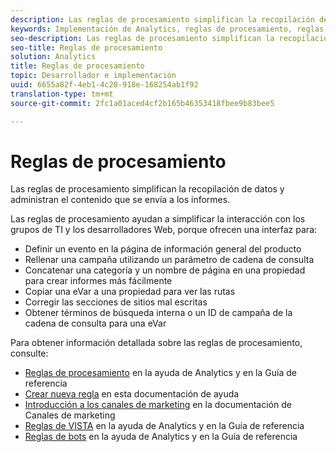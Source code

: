```yaml
---
description: Las reglas de procesamiento simplifican la recopilación de datos y administran el contenido que se envía a los informes.
keywords: Implementación de Analytics, reglas de procesamiento, reglas
seo-description: Las reglas de procesamiento simplifican la recopilación de datos y administran el contenido que se envía a los informes.
seo-title: Reglas de procesamiento
solution: Analytics
title: Reglas de procesamiento
topic: Desarrollador e implementación
uuid: 6655a82f-4eb1-4c28-918e-168254ab1f92
translation-type: tm+mt
source-git-commit: 2fc1a01aced4cf2b165b46353418fbee9b83bee5

---
```



# Reglas de procesamiento

Las reglas de procesamiento simplifican la recopilación de datos y administran el contenido que se envía a los informes.

Las reglas de procesamiento ayudan a simplificar la interacción con los grupos de TI y los desarrolladores Web, porque ofrecen una interfaz para:

* Definir un evento en la página de información general del producto
* Rellenar una campaña utilizando un parámetro de cadena de consulta
* Concatenar una categoría y un nombre de página en una propiedad para crear informes más fácilmente
* Copiar una eVar a una propiedad para ver las rutas
* Corregir las secciones de sitios mal escritas
* Obtener términos de búsqueda interna o un ID de campaña de la cadena de consulta para una eVar

Para obtener información detallada sobre las reglas de procesamiento, consulte:

* [Reglas de procesamiento](https://marketing.adobe.com/resources/help/en_US/reference/processing_rules.html) en la ayuda de Analytics y en la Guía de referencia
* [Crear nueva regla](/help/implement/c-implement-with-dtm/c-rules/t-rules-create.md) en esta documentación de ayuda
* [Introducción a los canales de marketing](https://marketing.adobe.com/resources/help/en_US/mchannel/c_getting_started_mchannel.html) en la documentación de Canales de marketing
* [Reglas de VISTA](https://marketing.adobe.com/resources/help/en_US/reference/VISTA.html) en la ayuda de Analytics y en la Guía de referencia
* [Reglas de bots](https://marketing.adobe.com/resources/help/en_US/reference/bot_rules.html) en la ayuda de Analytics y en la Guía de referencia

